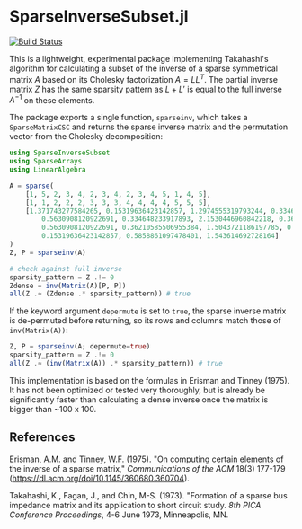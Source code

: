 # SparseInverseSubset.jl

[![Build Status](https://github.com/ElOceanografo/SparseInverseSubset.jl/actions/workflows/CI.yml/badge.svg?branch=main)](https://github.com/ElOceanografo/SparseInverseSubset.jl/actions/workflows/CI.yml?query=branch%3Amain)

This is a lightweight, experimental package implementing Takahashi's algorithm for 
calculating a subset of the inverse of a sparse symmetrical matrix $A$ based on its
Cholesky factorization $A = L L^T$. The partial inverse matrix $Z$ has the same sparsity 
pattern as $L + L'$ is equal to the full inverse $A^{-1}$ on these elements.

The package exports a single function, `sparseinv`, which takes a `SparseMatrixCSC` and 
returns the sparse inverse matrix and the permutation vector from the Cholesky 
decomposition:

```julia
using SparseInverseSubset
using SparseArrays
using LinearAlgebra

A = sparse(
    [1, 5, 2, 3, 4, 2, 3, 4, 2, 3, 4, 5, 1, 4, 5],
    [1, 1, 2, 2, 2, 3, 3, 3, 4, 4, 4, 4, 5, 5, 5],
    [1.371743277584265, 0.15319636423142857, 1.2974555319793244, 0.334648233917893,
        0.5630908120922691, 0.334648233917893, 2.1530446960842218, 0.36210585506955384,
        0.5630908120922691, 0.36210585506955384, 1.5043721186197785, 0.5858861097478401,
        0.15319636423142857, 0.5858861097478401, 1.543614692728164]
)
Z, P = sparseinv(A)

# check against full inverse
sparsity_pattern = Z .!= 0
Zdense = inv(Matrix(A)[P, P])
all(Z .≈ (Zdense .* sparsity_pattern)) # true
```

If the keyword argument `depermute` is set to `true`, the sparse inverse matrix is 
de-permuted before returning, so its rows and columns match those of `inv(Matrix(A))`:

```julia
Z, P = sparseinv(A; depermute=true)
sparsity_pattern = Z .!= 0
all(Z .≈ (inv(Matrix(A)) .* sparsity_pattern)) # true
```

This implementation is based on the formulas in Erisman and Tinney (1975). It has not been
optimized or tested very thoroughly, but is already be significantly faster than
calculating a dense inverse once the matrix is bigger than ~100 x 100.

## References

Erisman, A.M. and Tinney, W.F. (1975). "On computing certain elements of the inverse of a 
sparse matrix," *Communications of the ACM* 18(3) 177-179
(https://dl.acm.org/doi/10.1145/360680.360704).

Takahashi, K., Fagan, J., and Chin, M-S. (1973). "Formation of a sparse bus impedance 
matrix and its application to short circuit study. *8th PICA Conference Proceedings*, 4-6
June 1973, Minneapolis, MN.

